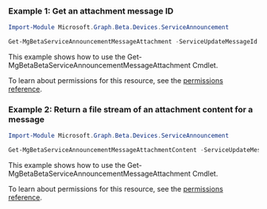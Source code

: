 ### Example 1: Get an attachment message ID

```powershellImport-Module Microsoft.Graph.Beta.Devices.ServiceAnnouncement

Get-MgBetaServiceAnnouncementMessageAttachment -ServiceUpdateMessageId $serviceUpdateMessageId -ServiceAnnouncementAttachmentId $serviceAnnouncementAttachmentId
```
This example shows how to use the Get-MgBetaBetaServiceAnnouncementMessageAttachment Cmdlet.
To learn about permissions for this resource, see the [permissions reference](/graph/permissions-reference).

### Example 2: Return a file stream of an attachment content for a message

```powershellImport-Module Microsoft.Graph.Beta.Devices.ServiceAnnouncement

Get-MgBetaServiceAnnouncementMessageAttachmentContent -ServiceUpdateMessageId $serviceUpdateMessageId -ServiceAnnouncementAttachmentId $serviceAnnouncementAttachmentId
```
This example shows how to use the Get-MgBetaBetaServiceAnnouncementMessageAttachment Cmdlet.
To learn about permissions for this resource, see the [permissions reference](/graph/permissions-reference).

